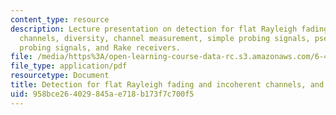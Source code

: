 ```yaml
---
content_type: resource
description: Lecture presentation on detection for flat Rayleigh fading and incoherent
  channels, diversity, channel measurement, simple probing signals, pseudonoise (PN)
  probing signals, and Rake receivers.
file: /media/https%3A/open-learning-course-data-rc.s3.amazonaws.com/6-450-principles-of-digital-communication-i-fall-2009/958bce264029845ae718b173f7c700f5_MIT6_450F09_slide23.pdf
file_type: application/pdf
resourcetype: Document
title: Detection for flat Rayleigh fading and incoherent channels, and Rake receivers
uid: 958bce26-4029-845a-e718-b173f7c700f5
---
```

